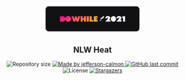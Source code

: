 <h1 align="center">
    <img alt="NLW Heat" title="NLW Heat" src=".github/logo.png" width="250px" />
</h1>
<h2 align="center">NLW Heat</h2>
<p align="center">  
  <img alt="Repository size" src="https://img.shields.io/github/repo-size/jefferson-calmon/nlw-heat-impulse?color=fe3a6d">
    
  <a href="https://www.linkedin.com/in/jeffersoncalmon/">
    <img alt="Made by jefferson-calmon" src="https://img.shields.io/badge/made%20by-Jefferson Calmon-%23fe3a6d">
  </a>
  
  <a href="https://github.com/jefferson-calmon/nlw-heat-impulse/commits/master">
    <img alt="GitHub last commit" src="https://img.shields.io/github/last-commit/jefferson-calmon/nlw-heat-impulse?color=fe3a6d">
  </a>

  <img alt="License" src="https://img.shields.io/badge/license-MIT-brightgreen?color=fe3a6d">

   <a href="https://github.com/jefferson-calmon/nlw-heat-impulse/stargazers">
    <img alt="Stargazers" src="https://img.shields.io/github/stars/jefferson-calmon/nlw-heat-impulse?style=social&color=fe3a6d">
  </a>
</p>

<!-- <p align="center">
  <a href="#-nlw">Next Level Week</a>&nbsp;&nbsp;&nbsp;|&nbsp;&nbsp;&nbsp;
  <a href="#-project">Project</a>&nbsp;&nbsp;&nbsp;|&nbsp;&nbsp;&nbsp;
  <a href="#rocket-Technologies">Technologies</a>&nbsp;&nbsp;&nbsp;|&nbsp;&nbsp;&nbsp;
  <a href="#-layout">Layout</a>&nbsp;&nbsp;&nbsp;|&nbsp;&nbsp;&nbsp;
  <a href="#-how-to-use">How to use</a>&nbsp;&nbsp;&nbsp;|&nbsp;&nbsp;&nbsp;
  <a href="#-how-to-contribute">How to contribute</a>&nbsp;&nbsp;&nbsp;|&nbsp;&nbsp;&nbsp;
  <a href="#memo-license">License</a>
</p>
## :information_source: What's Next Level Week?
NLW is a practical week with lots of code, challenges, networking and a single objective: to take you to the next level.
Through our method you will learn new tools, learn about new technologies and discover hacks that will boost your career.
An online and completely free event that will help you take the next step in your evolution as a dev. -->
